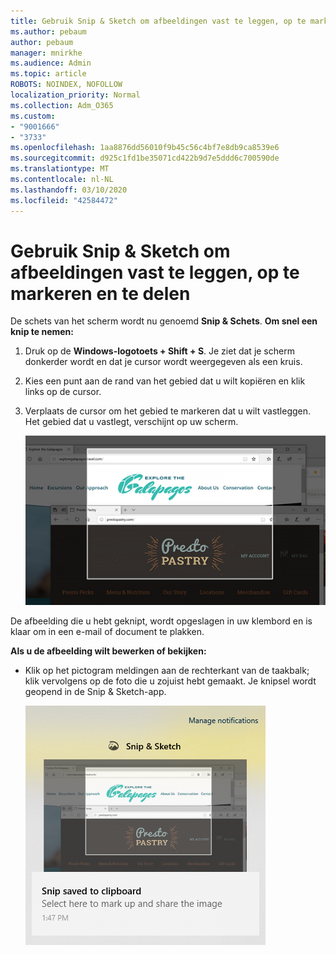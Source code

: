 ```yaml
---
title: Gebruik Snip & Sketch om afbeeldingen vast te leggen, op te markeren en te delen
ms.author: pebaum
author: pebaum
manager: mnirkhe
ms.audience: Admin
ms.topic: article
ROBOTS: NOINDEX, NOFOLLOW
localization_priority: Normal
ms.collection: Adm_O365
ms.custom:
- "9001666"
- "3733"
ms.openlocfilehash: 1aa8876dd56010f9b45c56c4bf7e8db9ca8539e6
ms.sourcegitcommit: d925c1fd1be35071cd422b9d7e5ddd6c700590de
ms.translationtype: MT
ms.contentlocale: nl-NL
ms.lasthandoff: 03/10/2020
ms.locfileid: "42584472"
---
```

# <a name="use-snip--sketch-to-capture-mark-up-and-share-images"></a>Gebruik Snip & Sketch om afbeeldingen vast te leggen, op te markeren en te delen

De schets van het scherm wordt nu genoemd **Snip & Schets**. **Om snel een knip te nemen:**

1. Druk op de **Windows-logotoets + Shift + S**. Je ziet dat je scherm donkerder wordt en dat je cursor wordt weergegeven als een kruis. 

2. Kies een punt aan de rand van het gebied dat u wilt kopiëren en klik links op de cursor. 

3. Verplaats de cursor om het gebied te markeren dat u wilt vastleggen. Het gebied dat u vastlegt, verschijnt op uw scherm.

   ![afbeelding van gemarkeerde selectie](media/snipone.png)

De afbeelding die u hebt geknipt, wordt opgeslagen in uw klembord en is klaar om in een e-mail of document te plakken. 

**Als u de afbeelding wilt bewerken of bekijken:** 

- Klik op het pictogram meldingen aan de rechterkant van de taakbalk; klik vervolgens op de foto die u zojuist hebt gemaakt. Je knipsel wordt geopend in de Snip & Sketch-app.

   ![afbeelding van afbeelding die wordt weergegeven in knip-app](media/sniptwo.png)
